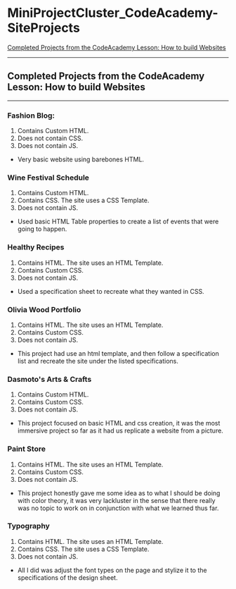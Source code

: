 # MiniProjectCluster_CodeAcademy-SiteProjects

[Completed Projects from the CodeAcademy Lesson: How to build Websites](https://www.codecademy.com/learn/paths/learn-how-to-build-websites)

----------------------
## Completed Projects from the CodeAcademy Lesson: How to build Websites
----------------------
### Fashion Blog:

1. Contains Custom HTML.
2. Does not contain CSS.
3. Does not contain JS.

* Very basic website using barebones HTML.

### Wine Festival Schedule

1. Contains Custom HTML.
2. Contains CSS. The site uses a CSS Template.
3. Does not contain JS.

* Used basic HTML Table properties to create a list of events that were going to happen.

### Healthy Recipes

1. Contains HTML. The site uses an HTML Template.
2. Contains Custom CSS.
3. Does not contain JS.

* Used a specification sheet to recreate what they wanted in CSS.

### Olivia Wood Portfolio

1. Contains HTML. The site uses an HTML Template.
2. Contains Custom CSS.
3. Does not contain JS.

* This project had use an html template, and then follow a specification list and recreate the site under the listed specifications.

### Dasmoto's Arts & Crafts

1. Contains Custom HTML.
2. Contains Custom CSS.
3. Does not contain JS.

* This project focused on basic HTML and css creation, it was the most immersive project so far as it had us replicate a website from a picture.

### Paint Store

1. Contains HTML. The site uses an HTML Template.
2. Contains Custom CSS.
3. Does not contain JS.

* This project honestly gave me some idea as to what I should be doing with color theory, it was very lackluster in the sense that there really was no topic to work on in conjunction with what we learned thus far.

### Typography

1. Contains HTML. The site uses an HTML Template.
2. Contains CSS. The site uses a CSS Template.
3. Does not contain JS.

* All I did was adjust the font types on the page and stylize it to the specifications of the design sheet.
